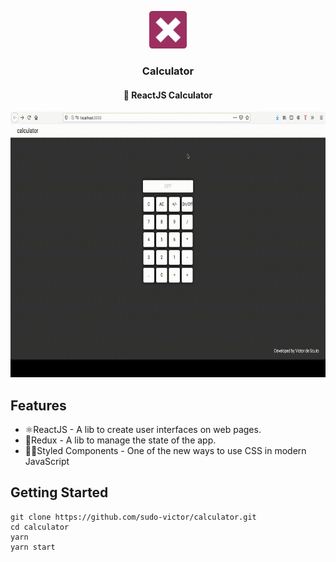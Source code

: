 <p align="center">
<img src="./assets/icon.png" height="60" width="60"><br/>

</p>

<h3 align="center">
Calculator <br/>
<h4 align="center">🔢 ReactJS Calculator</h4>
</h3>

<div align="center">
<img src="./assets/calc.gif" alt="demo-web" height="425">
</div>

## Features

-   ⚛ReactJS - A lib to create user interfaces on web pages.
-   🔄Redux - A lib to manage the state of the app.
-   💅🏿Styled Components - One of the new ways to use CSS in modern JavaScript

## Getting Started

```
git clone https://github.com/sudo-victor/calculator.git
cd calculator
yarn
yarn start
```
